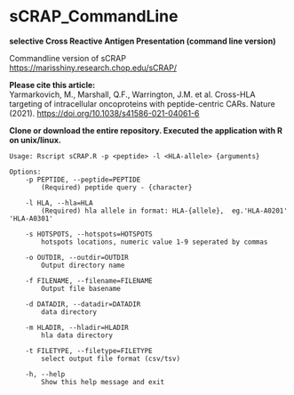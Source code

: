# sCRAP_CommandLine
<b>selective Cross Reactive Antigen Presentation (command line version)</b> 


Commandline version of sCRAP
<br>
https://marisshiny.research.chop.edu/sCRAP/

<b>Please cite this article:</b>
<br>
Yarmarkovich, M., Marshall, Q.F., Warrington, J.M. et al. Cross-HLA targeting of intracellular oncoproteins with peptide-centric CARs. Nature (2021). https://doi.org/10.1038/s41586-021-04061-6

<b>Clone or download the entire repository. Executed the application with R on unix/linux.</b>

```
Usage: Rscript sCRAP.R -p <peptide> -l <HLA-allele> {arguments}

Options:
	-p PEPTIDE, --peptide=PEPTIDE
		(Required) peptide query - {character}

	-l HLA, --hla=HLA
		(Required) hla allele in format: HLA-{allele},  eg.'HLA-A0201' 'HLA-A0301' 

	-s HOTSPOTS, --hotspots=HOTSPOTS
		hotspots locations, numeric value 1-9 seperated by commas

	-o OUTDIR, --outdir=OUTDIR
		Output directory name

	-f FILENAME, --filename=FILENAME
		Output file basename

	-d DATADIR, --datadir=DATADIR
		data directory

	-m HLADIR, --hladir=HLADIR
		hla data directory

	-t FILETYPE, --filetype=FILETYPE
		select output file format (csv/tsv)

	-h, --help
		Show this help message and exit


